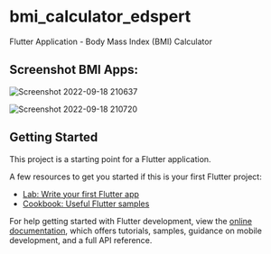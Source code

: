 # bmi_calculator_edspert

Flutter Application - Body Mass Index (BMI) Calculator

## Screenshot BMI Apps:
![Screenshot 2022-09-18 210637](https://user-images.githubusercontent.com/6770027/190911263-d2366e5f-c2f9-4504-9825-18cd167681d3.png)

![Screenshot 2022-09-18 210720](https://user-images.githubusercontent.com/6770027/190911507-75a18873-5f96-4286-b960-a02246461dba.png)


## Getting Started

This project is a starting point for a Flutter application.

A few resources to get you started if this is your first Flutter project:

- [Lab: Write your first Flutter app](https://docs.flutter.dev/get-started/codelab)
- [Cookbook: Useful Flutter samples](https://docs.flutter.dev/cookbook)

For help getting started with Flutter development, view the
[online documentation](https://docs.flutter.dev/), which offers tutorials,
samples, guidance on mobile development, and a full API reference.
